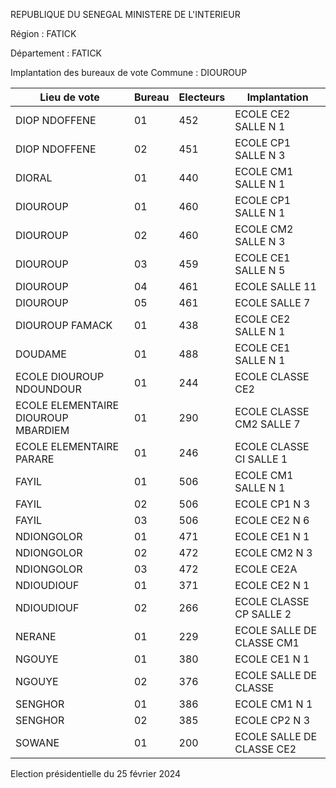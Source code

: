 REPUBLIQUE DU SENEGAL MINISTERE DE L'INTERIEUR

Région : FATICK

Département : FATICK

Implantation des bureaux de vote Commune : DIOUROUP

| Lieu de vote | Bureau | Electeurs | Implantation |
| - | - | - | - |
| DIOP NDOFFENE | 01 | 452 | ECOLE CE2 SALLE N 1 |
| DIOP NDOFFENE | 02 | 451 | ECOLE CP1 SALLE N 3 |
| DIORAL | 01 | 440 | ECOLE CM1 SALLE N 1 |
| DIOUROUP | 01 | 460 | ECOLE CP1 SALLE N 1 |
| DIOUROUP | 02 | 460 | ECOLE CM2 SALLE N 3 |
| DIOUROUP | 03 | 459 | ECOLE CE1 SALLE N 5 |
| DIOUROUP | 04 | 461 | ECOLE SALLE 11 |
| DIOUROUP | 05 | 461 | ECOLE SALLE 7 |
| DIOUROUP FAMACK | 01 | 438 | ECOLE CE2 SALLE N 1 |
| DOUDAME | 01 | 488 | ECOLE CE1 SALLE N 1 |
| ECOLE DIOUROUP NDOUNDOUR | 01 | 244 | ECOLE CLASSE CE2 |
| ECOLE ELEMENTAIRE DIOUROUP MBARDIEM | 01 | 290 | ECOLE CLASSE CM2 SALLE 7 |
| ECOLE ELEMENTAIRE PARARE | 01 | 246 | ECOLE CLASSE CI SALLE 1 |
| FAYIL | 01 | 506 | ECOLE CM1 SALLE N 1 |
| FAYIL | 02 | 506 | ECOLE CP1 N 3 |
| FAYIL | 03 | 506 | ECOLE CE2 N 6 |
| NDIONGOLOR | 01 | 471 | ECOLE CE1 N 1 |
| NDIONGOLOR | 02 | 472 | ECOLE CM2 N 3 |
| NDIONGOLOR | 03 | 472 | ECOLE CE2A |
| NDIOUDIOUF | 01 | 371 | ECOLE CE2 N 1 |
| NDIOUDIOUF | 02 | 266 | ECOLE CLASSE CP SALLE 2 |
| NERANE | 01 | 229 | ECOLE SALLE DE CLASSE CM1 |
| NGOUYE | 01 | 380 | ECOLE CE1 N 1 |
| NGOUYE | 02 | 376 | ECOLE SALLE DE CLASSE |
| SENGHOR | 01 | 386 | ECOLE CM1 N 1 |
| SENGHOR | 02 | 385 | ECOLE CP2 N 3 |
| SOWANE | 01 | 200 | ECOLE SALLE DE CLASSE CE2 |

<!-- PageNumber="6/22" -->

Election présidentielle du 25 février 2024

